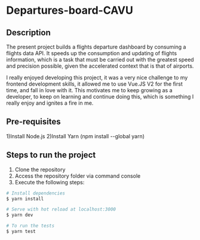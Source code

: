 # Departures-board-CAVU

## Description
The present project builds a flights departure dashboard by consuming a flights data API. It speeds up the consumption and updating of flights information, which is a task that must be carried out with the greatest speed and precision possible, given the accelerated context that is that of airports.

I really enjoyed developing this project, it was a very nice challenge to my frontend development skills, it allowed me to use Vue.JS V2 for the first time, and fall in love with it. This motivates me to keep growing as a developer, to keep on learning and continue doing this, which is something I really enjoy and ignites a fire in me.

## Pre-requisites
1)Install Node.js
2)Install Yarn (npm install --global yarn)


## Steps to run the project

1) Clone the repository
2) Access the repository folder via command console
3) Execute the following steps:

```bash
# Install dependencies
$ yarn install

# Serve with hot reload at localhost:3000
$ yarn dev

# To run the tests
$ yarn test
```